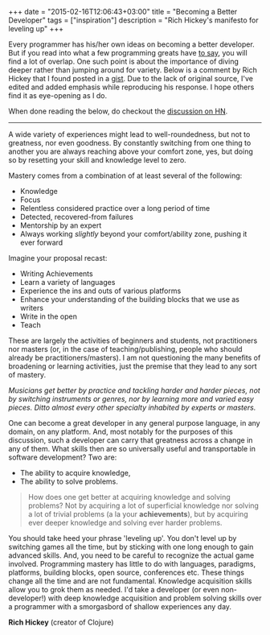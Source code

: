 +++
date = "2015-02-16T12:06:43+03:00"
title = "Becoming a Better Developer"
tags = ["inspiration"]
description = "Rich Hickey's manifesto for leveling up"
+++

Every programmer has his/her own ideas on becoming a better developer. But if you read into what a few programming greats have [to say](http://www.codersatwork.com/), you will find a lot of overlap. One such point is about the importance of diving deeper rather than jumping around for variety. Below is a comment by Rich Hickey that I found posted in a [gist](https://gist.github.com/stijlist/bb932fb93e22fe6260b2). Due to the lack of original source, I've edited and added emphasis while reproducing his response. I hope others find it as eye-opening as I do.

When done reading the below, do checkout the [discussion on HN](https://news.ycombinator.com/item?id=9058437).

---

A wide variety of experiences might lead to well-roundedness, but not to greatness, nor even goodness. By constantly switching from one thing to another you are always reaching above your comfort zone, yes, but doing so by resetting your skill and knowledge level to zero.

Mastery comes from a combination of at least several of the following:

- Knowledge
- Focus
- Relentless considered practice over a long period of time
- Detected, recovered-from failures
- Mentorship by an expert
- Always working *slightly* beyond your comfort/ability zone, pushing it ever forward

Imagine your proposal recast:

- Writing Achievements
- Learn a variety of languages
- Experience the ins and outs of various platforms
- Enhance your understanding of the building blocks that we use as writers
- Write in the open
- Teach

These are largely the activities of beginners and students, not practitioners nor masters (or, in the case of teaching/publishing, people who should already be practitioners/masters). I am not questioning the many benefits of broadening or learning activities, just the premise that they lead to any sort of mastery.

*Musicians get better by practice and tackling harder and harder pieces, not by switching instruments or genres, nor by learning more and varied easy pieces. Ditto almost every other specialty inhabited by experts or masters.*

One can become a great developer in any general purpose language, in any domain, on any platform. And, most notably for the purposes of this discussion, such a developer can carry that greatness across a change in any of them. What skills then are so universally useful and transportable in software development? Two are:

- The ability to acquire knowledge, 
- The ability to solve problems.

> How does one get better at acquiring knowledge and solving problems? Not by acquiring a lot of superficial knowledge nor solving a lot of trivial problems (a la your **achievements**), but by acquiring ever deeper knowledge and solving ever harder problems.

You should take heed your phrase 'leveling up'. You don't level up by switching games all the time, but by sticking with one long enough to gain advanced skills. And, you need to be careful to recognize the actual game involved. Programming mastery has little to do with languages, paradigms, platforms, building blocks, open source, conferences etc. These things change all the time and are not fundamental. Knowledge acquisition skills allow you to grok them as needed. I'd take a developer (or even non-developer!) with deep knowledge acquisition and problem solving skills over a programmer with a smorgasbord of shallow experiences any day.

**Rich Hickey** (creator of Clojure)
